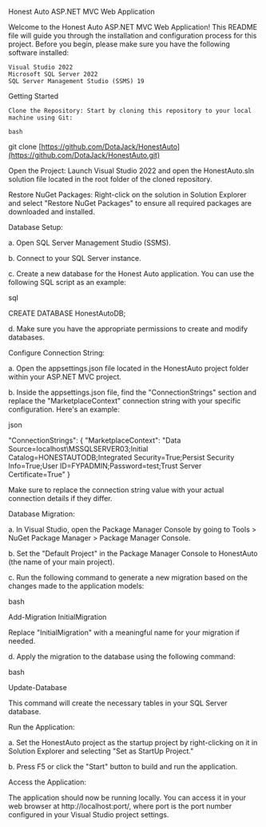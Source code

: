 

Honest Auto ASP.NET MVC Web Application

Welcome to the Honest Auto ASP.NET MVC Web Application! This README file will guide you through the installation and configuration process for this project. Before you begin, please make sure you have the following software installed:

    Visual Studio 2022
    Microsoft SQL Server 2022
    SQL Server Management Studio (SSMS) 19

Getting Started

    Clone the Repository: Start by cloning this repository to your local machine using Git:

    bash

git clone [https://github.com/DotaJack/HonestAuto](https://github.com/DotaJack/HonestAuto.git)

Open the Project: Launch Visual Studio 2022 and open the HonestAuto.sln solution file located in the root folder of the cloned repository.

Restore NuGet Packages: Right-click on the solution in Solution Explorer and select "Restore NuGet Packages" to ensure all required packages are downloaded and installed.

Database Setup:

a. Open SQL Server Management Studio (SSMS).

b. Connect to your SQL Server instance.

c. Create a new database for the Honest Auto application. You can use the following SQL script as an example:

sql

CREATE DATABASE HonestAutoDB;

d. Make sure you have the appropriate permissions to create and modify databases.

Configure Connection String:

a. Open the appsettings.json file located in the HonestAuto project folder within your ASP.NET MVC project.

b. Inside the appsettings.json file, find the "ConnectionStrings" section and replace the "MarketplaceContext" connection string with your specific configuration. Here's an example:

json

"ConnectionStrings": {
    "MarketplaceContext": "Data Source=localhost\\MSSQLSERVER03;Initial Catalog=HONESTAUTODB;Integrated Security=True;Persist Security Info=True;User ID=FYPADMIN;Password=test;Trust Server Certificate=True"
}

Make sure to replace the connection string value with your actual connection details if they differ.

Database Migration:

a. In Visual Studio, open the Package Manager Console by going to Tools > NuGet Package Manager > Package Manager Console.

b. Set the "Default Project" in the Package Manager Console to HonestAuto (the name of your main project).

c. Run the following command to generate a new migration based on the changes made to the application models:

bash

Add-Migration InitialMigration

Replace "InitialMigration" with a meaningful name for your migration if needed.

d. Apply the migration to the database using the following command:

bash

Update-Database

This command will create the necessary tables in your SQL Server database.

Run the Application:

a. Set the HonestAuto project as the startup project by right-clicking on it in Solution Explorer and selecting "Set as StartUp Project."

b. Press F5 or click the "Start" button to build and run the application.

Access the Application:

The application should now be running locally. You can access it in your web browser at http://localhost:port/, where port is the port number configured in your Visual Studio project settings.
